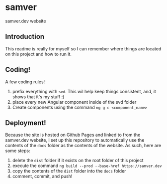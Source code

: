 # samver
samver.dev website

## Introduction

This readme is really for myself so I can remember where things are located on this project and how to run it.

## Coding!

A few coding rules!

1. prefix everything with ```svd```. This wil help keep things consistent, and, it shows that it's my stuff :)
2. place every new Angular component inside of the svd folder
3. Create components using the command ```ng g c <component_name>```

## Deployment!

Because the site is hosted on Github Pages and linked to from the samver.dev website, I set up this repository to automatically use the contents of the ```docs``` folder as the contents of the website. As such, here are some steps:

1. delete the ```dist``` folder if it exists on the root folder of this project
2. execute the command ```ng build --prod --base-href https://samver.dev```
3. copy the contents of the ```dist``` folder into the ```docs``` folder
4. comment, commit, and push!